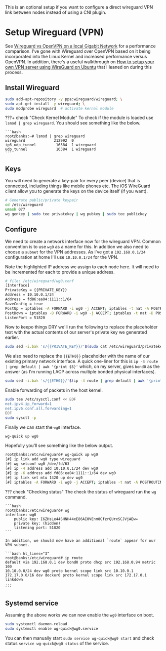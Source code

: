 This is an optional setup if you want to configure a direct wireguard VPN link between nodes instead of using a CNI plugin.

# Setup Wireguard (VPN)
See [Wireguard vs OpenVPN on a local Gigabit Network](https://snikt.net/blog/2018/12/13/wireguard-vs-openvpn-on-a-local-gigabit-network/) for a performance comparison. I've gone with Wireguard over OpenVPN based on it being incorporated into the Linux Kernel and increased performance versus OpenVPN. In addition, there's a useful walkthrough on [How to setup your own VPN server using WireGuard on Ubuntu](https://securityespresso.org/tutorials/2019/03/22/vpn-server-using-wireguard-on-ubuntu/) that I leaned on during this process.

## Install Wireguard
```bash
sudo add-apt-repository -y ppa:wireguard/wireguard; \
sudo apt-get install -y wireguard; \
sudo modprobe wireguard  # activate kernal module
```

???+ check "Check Kernel Module"
    To check if the module is loaded use `lsmod | grep wireguard`. You should see something like the below.

    ```bash
    root@banks:~# lsmod | grep wireguard
    wireguard             212992  0
    ip6_udp_tunnel         16384  1 wireguard
    udp_tunnel             16384  1 wireguard
    ```

## Keys
You will need to generate a key-pair for every peer (device) that is connected, including things like mobile phones etc. The iOS WireGuard client allow you to generate the keys on the device itself (if you want).

```bash
# Generate public/private keypair
cd /etc/wireguard
umask 077
wg genkey | sudo tee privatekey | wg pubkey | sudo tee publickey
```

## Configure
We need to create a network interface now for the wireguard VPN. Common convention is to use `wg0` as a name for this. In addition we also need to choose a `subnet` for the VPN addresses. As I've got a `192.168.0.1/24` configuration at home I'll use `10.10.0.1/24` for the VPN.

Note the highlighted IP address we assign to each node here. It will need to be incremented for each to provide a unique address.

```bash hl_lines="4 5"
# file: /etc/wireguard/wg0.conf
[Interface]
PrivateKey = {{PRIVATE_KEY}}
Address = 10.10.0.1/24
Address = fd86:ea04:1111::1/64
SaveConfig = true
PostUp = iptables -A FORWARD -i wg0 -j ACCEPT; iptables -t nat -A POSTROUTING -o {{ETH0}} -j MASQUERADE; ip6tables -A FORWARD -i wg0 -j ACCEPT; ip6tables -t nat -A POSTROUTING -o {{ETH0}} -j MASQUERADE
PostDown = iptables -D FORWARD -i wg0 -j ACCEPT; iptables -t nat -D POSTROUTING -o {{ETH0}} -j MASQUERADE; ip6tables -D FORWARD -i wg0 -j ACCEPT; ip6tables -t nat -D POSTROUTING -o {{ETH0}} -j MASQUERADE
ListenPort = 51820
```

Now to keepo things DRY we'll run the following to replace the placeholder text with the actual contents of our server's private key we generated earlier. 

```bash
sudo sed -i.bak 's/{{PRIVATE_KEY}}/'$(sudo cat /etc/wireguard/privatekey)'/' /etc/wireguard/wg0.conf
```

We also need to replace the `{{ETH0}}` placeholder with the name of our existing primary network interface. A quick one-liner for this is `ip -4 route | grep default | awk '{print $5}'` which, on my server, gives `bond0` as the answer (as I'm running LACP across multiple bonded physical interfaces).

```bash
sudo sed -i.bak 's/{{ETH0}}/'$(ip -4 route | grep default | awk '{print $5}')'/g'  /etc/wireguard/wg0.conf
```

Enable forwarding of packets in the host kernel.


```bash
sudo tee /etc/sysctl.conf << EOF
net.ipv4.ip_forward=1
net.ipv6.conf.all.forwarding=1
EOF
sudo sysctl -p
```

Finally we can start the `wg0` interface.

```bash
wg-quick up wg0
```

Hopefully you'll see something like the below output.

```bash
root@banks:/etc/wireguard# wg-quick up wg0
[#] ip link add wg0 type wireguard
[#] wg setconf wg0 /dev/fd/63
[#] ip -4 address add 10.10.0.1/24 dev wg0
[#] ip -6 address add fd86:ea04:1111::1/64 dev wg0
[#] ip link set mtu 1420 up dev wg0
[#] iptables -A FORWARD -i wg0 -j ACCEPT; iptables -t nat -A POSTROUTING -o bond0 -j MASQUERADE; ip6tables -A FORWARD -i wg0 -j ACCEPT; ip6tables -t nat -A POSTROUTING -o bond0 -j MASQUERADE
```

??? check "Checking status"
    The check the status of wireguard run the `wg` command.

    ```bash
    root@banks:/etc/wireguard# wg
    interface: wg0
        public key: I6ZHsLe44SHNH44xE86AI0VEnm8CfzrQUrxSCJVjAEw=
        private key: (hidden)
        listening port: 51820
    ```

    In addition, we should now have an additional `route` appear for our VPN subnet.

    ```bash hl_lines="3"
    root@banks:/etc/wireguard# ip route
    default via 192.168.0.1 dev bond0 proto dhcp src 192.168.0.94 metric 100 
    10.10.0.0/24 dev wg0 proto kernel scope link src 10.10.0.1 
    172.17.0.0/16 dev docker0 proto kernel scope link src 172.17.0.1 linkdown 
    ...
    ```

## Systemd service
Assuming the above works we can now enable the `wg0` interface on boot.

```bash
sudo systemctl daemon-reload
sudo systemctl enable wg-quick@wg0.service
```

You can then manually start `sudo service wg-quick@wg0 start` and check status `service wg-quick@wg0 status` of the service.